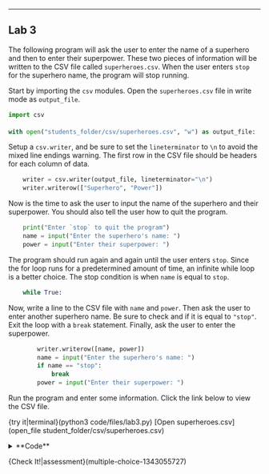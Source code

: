 ----------

## Lab 3

The following program will ask the user to enter the name of a superhero and then to enter their superpower. These two pieces of information will be written to the CSV file called `superheroes.csv`. When the user enters `stop` for the superhero name, the program will stop running.

Start by importing the `csv` modules. Open the `superheroes.csv` file in write mode as `output_file`.

```python
import csv

with open("students_folder/csv/superheroes.csv", "w") as output_file:
```

Setup a `csv.writer`, and be sure to set the `lineterminator` to `\n` to avoid the mixed line endings warning. The first row in the CSV file should be headers for each column of data.

```python
    writer = csv.writer(output_file, lineterminator="\n")
    writer.writerow(["Superhero", "Power"])
```

Now is the time to ask the user to input the name of the superhero and their superpower. You should also tell the user how to quit the program.

```python
    print("Enter `stop` to quit the program")
    name = input("Enter the superhero's name: ")
    power = input("Enter their superpower: ")
```

The program should run again and again until the user enters `stop`. Since the for loop runs for a predetermined amount of time, an infinite while loop is a better choice. The stop condition is when `name` is equal to `stop`.

```python
    while True:
```

Now, write a line to the CSV file with `name` and `power`. Then ask the user to enter another superhero name. Be sure to check and if it is equal to `"stop"`. Exit the loop with a `break` statement. Finally, ask the user to enter the superpower.

```python
        writer.writerow([name, power])
        name = input("Enter the superhero's name: ")
        if name == "stop":
            break
        power = input("Enter their superpower: ")
```

Run the program and enter some information. Click the link below to view the CSV file.

{try it|terminal}(python3 code/files/lab3.py)
[Open superheroes.csv](open_file student_folder/csv/superheroes.csv)

<details><summary>**Code**</summary><img src=".guides/images/superheroes.png" /></details>

{Check It!|assessment}(multiple-choice-1343055727)
